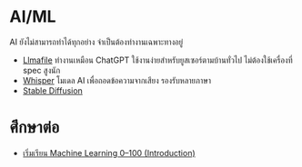 # AI/ML
AI ยังไม่สามารถทำได้ทุกอย่าง จำเป็นต้องทำงานเฉพาะทางอยู่ 

- [Llmafile](./llmafile) ทำงานเหมือน ChatGPT ใช้งานง่ายสำหรับยูสเซอร์ตามบ้านทั่วไป ไม่ต้องใช้เครื่องที่ spec สูงนัก
- [Whisper](./whisper/) โมเดล AI เพื่อถอดข้อความจากเสียง รองรับหลายภาษา 
- [Stable Diffusion](./stable-diffusion/)

# ศึกษาต่อ
- [เริ่มเรียน Machine Learning 0–100 (Introduction)](https://medium.com/mmp-li/%E0%B9%80%E0%B8%A3%E0%B8%B4%E0%B9%88%E0%B8%A1%E0%B9%80%E0%B8%A3%E0%B8%B5%E0%B8%A2%E0%B8%99-machine-learning-0-100-introduction-1c58e516bfcd)
